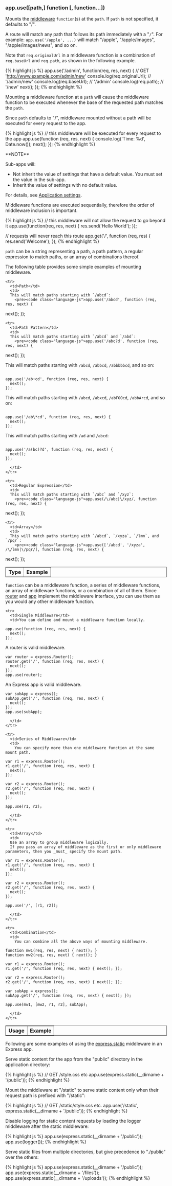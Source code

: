 <h3 id='app.use'>app.use([path,] function [, function...])</h3>

Mounts the [middleware](/guide/using-middleware.html) `function`(s) at the `path`. If `path` is not specified, it defaults to "/".

<div class="doc-box doc-info" markdown="1">
  A route will match any path that follows its path immediately with a "<code>/</code>".
  For example: <code>app.use('/apple', ...)</code> will match "/apple", "/apple/images",
  "/apple/images/news", and so on.
</div>

Note that `req.originalUrl` in a middleware function is a combination of `req.baseUrl` and `req.path`, as shown in the following example.

{% highlight js %}
app.use('/admin', function(req, res, next) {
  // GET 'http://www.example.com/admin/new'
  console.log(req.originalUrl); // '/admin/new'
  console.log(req.baseUrl); // '/admin'
  console.log(req.path); // '/new'
  next();
});
{% endhighlight %}

Mounting a middleware function at a `path` will cause the middleware function to be executed whenever the base of the requested path matches the `path`.

Since `path` defaults to "/", middleware mounted without a path will be executed for every request to the app.

{% highlight js %}
// this middleware will be executed for every request to the app
app.use(function (req, res, next) {
  console.log('Time: %d', Date.now());
  next();
});
{% endhighlight %}

<div class="doc-box doc-info" markdown="1">
**NOTE**

Sub-apps will:

* Not inherit the value of settings that have a default value.  You must set the value in the sub-app.
* Inherit the value of settings with no default value.

For details, see [Application settings](/en/4x/api.html#app.settings.table).
</div>


Middleware functions are executed sequentially, therefore the order of middleware inclusion is important.

{% highlight js %}
// this middleware will not allow the request to go beyond it
app.use(function(req, res, next) {
  res.send('Hello World');
});

// requests will never reach this route
app.get('/', function (req, res) {
  res.send('Welcome');
});
{% endhighlight %}

`path` can be a string representing a path, a path pattern, a regular expression to match paths,
or an array of combinations thereof.


The following table provides some simple examples of mounting middleware.

<div class="table-scroller">
<table class="doctable" border="1">

  <thead>
    <tr>
      <th> Type </th>
      <th> Example </th>
    </tr>
  </thead>
  <tbody>

    <tr>
      <td>Path</td>
      <td>
      This will match paths starting with `/abcd`:
        <pre><code class="language-js">app.use('/abcd', function (req, res, next) {
  next();
});</code></pre>
      </td>
    </tr>

    <tr>
      <td>Path Pattern</td>
      <td>
      This will match paths starting with `/abcd` and `/abd`:
        <pre><code class="language-js">app.use('/abc?d', function (req, res, next) {
  next();
});</code></pre>

This will match paths starting with `/abcd`, `/abbcd`, `/abbbbbcd`, and so on:
<pre><code class="language-js">
app.use('/ab+cd', function (req, res, next) {
  next();
});</code></pre>

This will match paths starting with `/abcd`, `/abxcd`, `/abFOOcd`, `/abbArcd`, and so on:
<pre><code class="language-js">
app.use('/ab\*cd', function (req, res, next) {
  next();
});</code></pre>

This will match paths starting with `/ad` and `/abcd`:
<pre><code class="language-js">
app.use('/a(bc)?d', function (req, res, next) {
  next();
});</code></pre>
      </td>
    </tr>

    <tr>
      <td>Regular Expression</td>
      <td>
      This will match paths starting with `/abc` and `/xyz`:
        <pre><code class="language-js">app.use(/\/abc|\/xyz/, function (req, res, next) {
  next();
});</code></pre>
      </td>
    </tr>

    <tr>
      <td>Array</td>
      <td>
      This will match paths starting with `/abcd`, `/xyza`, `/lmn`, and `/pqr`:
        <pre><code class="language-js">app.use(['/abcd', '/xyza', /\/lmn|\/pqr/], function (req, res, next) {
  next();
});</code></pre>
      </td>
    </tr>

  </tbody>

</table>
</div>

`function` can be a middleware function, a series of middleware functions,
an array of middleware functions, or a combination of all of them.
Since [router](#router) and [app](#application) implement the middleware interface, you can use them
as you would any other middleware function.

<table class="doctable" border="1">

  <thead>
    <tr>
      <th>Usage</th>
      <th>Example</th>
    </tr>
  </thead>
  <tbody>

    <tr>
      <td>Single Middleware</td>
      <td>You can define and mount a middleware function locally.
<pre><code class="language-js">app.use(function (req, res, next) {
  next();
});
</code></pre>
A router is valid middleware.

<pre><code class="language-js">var router = express.Router();
router.get('/', function (req, res, next) {
  next();
});
app.use(router);
</code></pre>

An Express app is valid middleware.
<pre><code class="language-js">var subApp = express();
subApp.get('/', function (req, res, next) {
  next();
});
app.use(subApp);
</code></pre>
      </td>
    </tr>

    <tr>
      <td>Series of Middleware</td>
      <td>
        You can specify more than one middleware function at the same mount path.
<pre><code class="language-js">var r1 = express.Router();
r1.get('/', function (req, res, next) {
  next();
});

var r2 = express.Router();
r2.get('/', function (req, res, next) {
  next();
});

app.use(r1, r2);
</code></pre>
      </td>
    </tr>

    <tr>
      <td>Array</td>
      <td>
      Use an array to group middleware logically.
      If you pass an array of middleware as the first or only middleware parameters, then you _must_ specify the mount path.
<pre><code class="language-js">var r1 = express.Router();
r1.get('/', function (req, res, next) {
  next();
});

var r2 = express.Router();
r2.get('/', function (req, res, next) {
  next();
});

app.use('/', [r1, r2]);
</code></pre>
      </td>
    </tr>

    <tr>
      <td>Combination</td>
      <td>
        You can combine all the above ways of mounting middleware.
<pre><code class="language-js">function mw1(req, res, next) { next(); }
function mw2(req, res, next) { next(); }

var r1 = express.Router();
r1.get('/', function (req, res, next) { next(); });

var r2 = express.Router();
r2.get('/', function (req, res, next) { next(); });

var subApp = express();
subApp.get('/', function (req, res, next) { next(); });

app.use(mw1, [mw2, r1, r2], subApp);
</code></pre>
      </td>
    </tr>

  </tbody>

</table>

Following are some examples of using the [express.static](/guide/using-middleware.html#middleware.built-in)
middleware in an Express app.

Serve static content for the app from the "public" directory in the application directory:

{% highlight js %}
// GET /style.css etc
app.use(express.static(__dirname + '/public'));
{% endhighlight %}

Mount the middleware at "/static" to serve static content only when their request path is prefixed with "/static":

{% highlight js %}
// GET /static/style.css etc.
app.use('/static', express.static(__dirname + '/public'));
{% endhighlight %}

Disable logging for static content requests by loading the logger middleware after the static middleware:

{% highlight js %}
app.use(express.static(__dirname + '/public'));
app.use(logger());
{% endhighlight %}

Serve static files from multiple directories, but give precedence to "./public" over the others:

{% highlight js %}
app.use(express.static(__dirname + '/public'));
app.use(express.static(__dirname + '/files'));
app.use(express.static(__dirname + '/uploads'));
{% endhighlight %}
